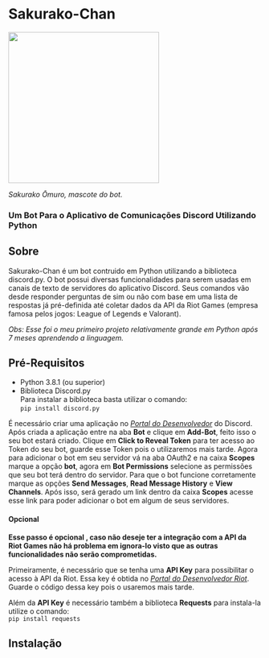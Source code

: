 # Sakurako-Chan
<img src='https://pm1.narvii.com/6344/30d0dacd11ff6ae7c8bca28f13f61164468a27fb_hq.jpg' width=300px height=300px> 

*Sakurako Ōmuro, mascote do bot.*

### Um Bot Para o Aplicativo de Comunicações Discord Utilizando Python

## Sobre
Sakurako-Chan é um bot contruido em Python utilizando a biblioteca discord.py. O bot possui diversas funcionalidades para serem usadas em canais de texto de servidores do aplicativo Discord. Seus comandos vão desde responder perguntas de sim ou não com base em uma lista de respostas já pré-definida até coletar dados da API da Riot Games (empresa famosa pelos jogos: League of Legends e Valorant).<br> 
  
  *Obs: Esse foi o meu primeiro projeto relativamente grande em Python após 7 meses aprendendo a linguagem.* 

## Pré-Requisitos
- Python 3.8.1 (ou superior)
- Biblioteca Discord.py <br>
Para instalar a biblioteca basta utilizar o comando:
<br>```pip install discord.py```


É necessário criar uma aplicação no [*Portal do Desenvolvedor*](https://discord.com/developers/applications) do Discord. Após criada a aplicação entre na aba **Bot** e clique em **Add-Bot**, feito isso o seu bot estará criado. Clique em **Click to Reveal Token** para ter acesso ao Token do seu bot, guarde esse Token pois o utilizaremos mais tarde. Agora para adicionar o bot em seu servidor vá na aba OAuth2 e na caixa **Scopes** marque a opção **bot**, agora em **Bot Permissions** selecione as permissões que seu bot terá dentro do servidor. Para que o bot funcione corretamente marque as opções **Send Messages**, **Read Message History** e **View Channels**. Após isso, será gerado um link dentro da caixa **Scopes** acesse esse link para poder adicionar o bot em algum de seus servidores.

#### Opcional
**Esse passo é opcional , caso não deseje ter a integração com a API da Riot Games não há problema em ignora-lo visto que as outras funcionalidades não serão comprometidas.**<br> 

Primeiramente, é necessário que se tenha uma **API Key** para possibilitar o acesso à API da Riot. Essa key é obtida no [*Portal do Desenvolvedor Riot*](https://developer.riotgames.com/). Guarde o código dessa key pois o usaremos mais tarde.<br>

Além da **API Key** é necessário também a biblioteca **Requests** para instala-la utilize o comando: <br>
```pip install requests```

## Instalação
